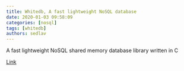 ```yaml
---
title: Whitedb, A fast lightweight NoSQL database
date: 2020-01-03 09:58:09
categories: [nosql]
tags: [whitedb]
authors: sedlav
---
```


A fast lightweight NoSQL shared memory database library written in C

[Link](http://whitedb.org/index.html)
